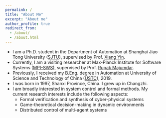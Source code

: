 ```yaml
---
permalink: /
title: "About Me"
excerpt: "About me"
author_profile: true
redirect_from: 
  - /about/
  - /about.html
---
```


* I am a Ph.D. student in the Department of Automation at Shanghai Jiao Tong University ([SJTU](https://en.sjtu.edu.cn/)), supervised by Prof. [Xiang Yin](https://xiangyin.sjtu.edu.cn/).
* Currently, I am a visiting researcher at Max-Planck Institute for Software Systems ([MPI-SWS](https://www.mpi-sws.org/)), supervised by Prof. [Rupak Majumdar](https://people.mpi-sws.org/~rupak/).
* Previously, I received my B.Eng. degree in Automation at University of Science and Technology of China ([USTC](https://en.ustc.edu.cn/)), 2019.
* I was born in 1997, Shanxi Province, China. I grew up in Changzhi.
* I am broadly interested in system control and formal methods. My current research interests include the following aspects:
  * Formal verification and synthesis of cyber-physical systems
  * Game-theoretical decision-making in dynamic environments
  * Distributed control of multi-agent systems

